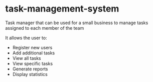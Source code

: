# task-management-system

Task manager that can be used for a small business to manage tasks assigned to each member of the team

It allows the user to:
- Register new users
- Add additional tasks
- View all tasks
- View specific tasks
- Generate reports
- Display statistics
